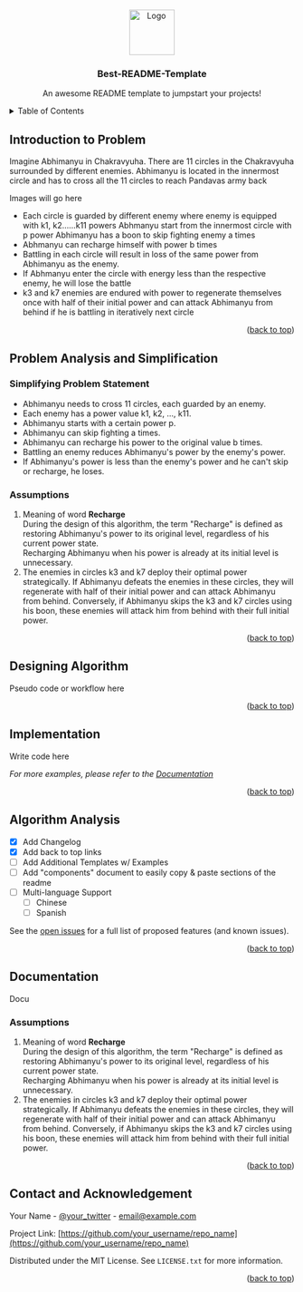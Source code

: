 <!-- Improved compatibility of back to top link: See: https://github.com/othneildrew/Best-README-Template/pull/73 -->
<a name="readme-top"></a>
<!--
*** Thanks for checking out the Best-README-Template. If you have a suggestion
*** that would make this better, please fork the repo and create a pull request
*** or simply open an issue with the tag "enhancement".
*** Don't forget to give the project a star!
*** Thanks again! Now go create something AMAZING! :D
-->



<!-- PROJECT LOGO -->
<br />
<div align="center">
  <a href="https://github.com/othneildrew/Best-README-Template">
    <img src="images/logo.png" alt="Logo" width="80" height="80">
  </a>

  <h3 align="center">Best-README-Template</h3>

  <p align="center">
    An awesome README template to jumpstart your projects!
  </p>
</div>



<!-- TABLE OF CONTENTS -->
<details>
  <summary>Table of Contents</summary>
  <ol>
    <li>
      <a href="#introduction-to-problem">Introduction to Problem</a>
    </li>
    <li><a href="#problem-analysis-and-simplification">Problem Analysis and Simplification</a></li>
    <li><a href="#designing-algorithm">Designing Algorithm</a></li>
    <li><a href="#implementation">Implementation</a></li>
    <li><a href="#algorithm-analysis">Algorithm Analysis</a></li>
    <li>
      <a href="#documentation">Documentation</a>
      <ul>
        <li><a href="#assumptions">Assumptions</a></li>
      </ul>
    </li>
    <li><a href ="#contact-and-acknowledgement">Contact and Acknowledgement</a></li>
  </ol>
</details>



<!-- Introduction to Problem -->
## Introduction to Problem
Imagine Abhimanyu in Chakravyuha. There are 11 circles in the Chakravyuha surrounded by different enemies. Abhimanyu is located in the innermost circle and has to cross all the 11 circles to reach Pandavas army back

Images will go here

<ul>
  <li>Each circle is guarded by different enemy where enemy is equipped with k1, k2……k11 powers Abhmanyu start from the innermost circle with p power Abhimanyu has a boon to skip fighting enemy a times </li>
  <li>Abhmanyu can recharge himself with power b times </li>
  <li>Battling in each circle will result in loss of the same power from Abhimanyu as the enemy. </li>
  <li>If Abhmanyu enter the circle with energy less than the respective enemy, he will lose the battle</li>
  <li>k3 and k7 enemies are endured with power to regenerate themselves once with half of their initial power and can attack Abhimanyu from behind if he is battling in iteratively next circle </li>
</ul>  
<p align="right">(<a href="#readme-top">back to top</a>)</p>



## Problem Analysis and Simplification

### Simplifying Problem Statement
<ul>
  <li>Abhimanyu needs to cross 11 circles, each guarded by an enemy.</li>
  <li>Each enemy has a power value k1, k2, ..., k11.</li>
  <li>Abhimanyu starts with a certain power p.</li>
  <li>Abhimanyu can skip fighting a times.</li>
  <li>Abhimanyu can recharge his power to the original value b times.</li>
  <li>Battling an enemy reduces Abhimanyu's power by the enemy's power.</li>
  <li>If Abhimanyu's power is less than the enemy's power and he can't skip or recharge, he loses.</li>
</ul>

### Assumptions
<ol>
  <li>Meaning of word <strong>Recharge</strong> <br/> During the design of this algorithm, the term "Recharge" is defined as restoring Abhimanyu's power to its original level, regardless of his current power state.<br/>Recharging Abhimanyu when his power is already at its initial level is unnecessary.</li>
  <li>The enemies in circles k3 and k7 deploy their optimal power strategically. If Abhimanyu defeats the enemies in these circles, they will regenerate with half of their initial power and can attack Abhimanyu from behind. Conversely, if Abhimanyu skips the k3 and k7 circles using his boon, these enemies will attack him from behind with their full initial power.</li>
</ol>
<p align="right">(<a href="#readme-top">back to top</a>)</p>



<!-- Designing Algorithm -->
## Designing Algorithm

Pseudo code or workflow here

<p align="right">(<a href="#readme-top">back to top</a>)</p>



<!-- Implementation -->
## Implementation

Write code here 

_For more examples, please refer to the [Documentation](https://example.com)_

<p align="right">(<a href="#readme-top">back to top</a>)</p>



<!--Algorithm Analysis -->
## Algorithm Analysis

- [x] Add Changelog
- [x] Add back to top links
- [ ] Add Additional Templates w/ Examples
- [ ] Add "components" document to easily copy & paste sections of the readme
- [ ] Multi-language Support
    - [ ] Chinese
    - [ ] Spanish

See the [open issues](https://github.com/othneildrew/Best-README-Template/issues) for a full list of proposed features (and known issues).

<p align="right">(<a href="#readme-top">back to top</a>)</p>



<!-- Documentation -->
## Documentation

Docu

### Assumptions
<ol>
  <li>Meaning of word <strong>Recharge</strong> <br/> During the design of this algorithm, the term "Recharge" is defined as restoring Abhimanyu's power to its original level, regardless of his current power state.<br/>Recharging Abhimanyu when his power is already at its initial level is unnecessary.</li>
  <li>The enemies in circles k3 and k7 deploy their optimal power strategically. If Abhimanyu defeats the enemies in these circles, they will regenerate with half of their initial power and can attack Abhimanyu from behind. Conversely, if Abhimanyu skips the k3 and k7 circles using his boon, these enemies will attack him from behind with their full initial power.</li>
</ol>

<p align="right">(<a href="#readme-top">back to top</a>)</p>



<!-- Contact and Acknowledgement -->
## Contact and Acknowledgement

Your Name - [@your_twitter](https://twitter.com/your_username) - email@example.com

Project Link: [https://github.com/your_username/repo_name](https://github.com/your_username/repo_name)

Distributed under the MIT License. See `LICENSE.txt` for more information.

<p align="right">(<a href="#readme-top">back to top</a>)</p>




<!-- MARKDOWN LINKS & IMAGES -->
<!-- https://www.markdownguide.org/basic-syntax/#reference-style-links -->
[contributors-shield]: https://img.shields.io/github/contributors/othneildrew/Best-README-Template.svg?style=for-the-badge
[contributors-url]: https://github.com/othneildrew/Best-README-Template/graphs/contributors
[forks-shield]: https://img.shields.io/github/forks/othneildrew/Best-README-Template.svg?style=for-the-badge
[forks-url]: https://github.com/othneildrew/Best-README-Template/network/members
[stars-shield]: https://img.shields.io/github/stars/othneildrew/Best-README-Template.svg?style=for-the-badge
[stars-url]: https://github.com/othneildrew/Best-README-Template/stargazers
[issues-shield]: https://img.shields.io/github/issues/othneildrew/Best-README-Template.svg?style=for-the-badge
[issues-url]: https://github.com/othneildrew/Best-README-Template/issues
[license-shield]: https://img.shields.io/github/license/othneildrew/Best-README-Template.svg?style=for-the-badge
[license-url]: https://github.com/othneildrew/Best-README-Template/blob/master/LICENSE.txt
[linkedin-shield]: https://img.shields.io/badge/-LinkedIn-black.svg?style=for-the-badge&logo=linkedin&colorB=555
[linkedin-url]: https://linkedin.com/in/othneildrew
[product-screenshot]: images/screenshot.png
[Next.js]: https://img.shields.io/badge/next.js-000000?style=for-the-badge&logo=nextdotjs&logoColor=white
[Next-url]: https://nextjs.org/
[React.js]: https://img.shields.io/badge/React-20232A?style=for-the-badge&logo=react&logoColor=61DAFB
[React-url]: https://reactjs.org/
[Vue.js]: https://img.shields.io/badge/Vue.js-35495E?style=for-the-badge&logo=vuedotjs&logoColor=4FC08D
[Vue-url]: https://vuejs.org/
[Angular.io]: https://img.shields.io/badge/Angular-DD0031?style=for-the-badge&logo=angular&logoColor=white
[Angular-url]: https://angular.io/
[Svelte.dev]: https://img.shields.io/badge/Svelte-4A4A55?style=for-the-badge&logo=svelte&logoColor=FF3E00
[Svelte-url]: https://svelte.dev/
[Laravel.com]: https://img.shields.io/badge/Laravel-FF2D20?style=for-the-badge&logo=laravel&logoColor=white
[Laravel-url]: https://laravel.com
[Bootstrap.com]: https://img.shields.io/badge/Bootstrap-563D7C?style=for-the-badge&logo=bootstrap&logoColor=white
[Bootstrap-url]: https://getbootstrap.com
[JQuery.com]: https://img.shields.io/badge/jQuery-0769AD?style=for-the-badge&logo=jquery&logoColor=white
[JQuery-url]: https://jquery.com 
